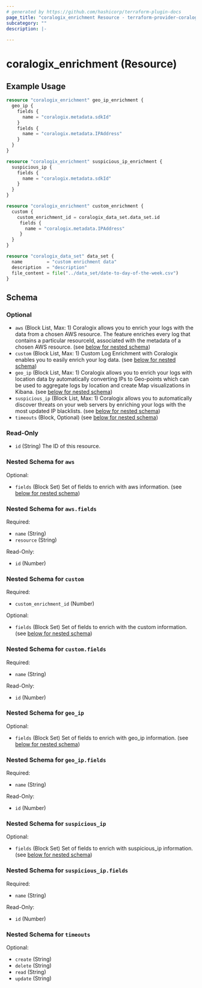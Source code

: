 ```yaml
---
# generated by https://github.com/hashicorp/terraform-plugin-docs
page_title: "coralogix_enrichment Resource - terraform-provider-coralogix"
subcategory: ""
description: |-
  
---
```


# coralogix_enrichment (Resource)



## Example Usage

```terraform
resource "coralogix_enrichment" geo_ip_enrichment {
  geo_ip {
    fields {
      name = "coralogix.metadata.sdkId"
    }
    fields {
      name = "coralogix.metadata.IPAddress"
    }
  }
}

resource "coralogix_enrichment" suspicious_ip_enrichment {
  suspicious_ip {
    fields {
      name = "coralogix.metadata.sdkId"
    }
  }
}

resource "coralogix_enrichment" custom_enrichment {
  custom {
    custom_enrichment_id = coralogix_data_set.data_set.id
     fields {
       name = "coralogix.metadata.IPAddress"
     }
  }
}

resource "coralogix_data_set" data_set {
  name         = "custom enrichment data"
  description  = "description"
  file_content = file("../data_set/date-to-day-of-the-week.csv")
}
```

<!-- schema generated by tfplugindocs -->
## Schema

### Optional

- `aws` (Block List, Max: 1) Coralogix allows you to enrich your logs with the data from a chosen AWS resource. The feature enriches every log that contains a particular resourceId, associated with the metadata of a chosen AWS resource. (see [below for nested schema](#nestedblock--aws))
- `custom` (Block List, Max: 1) Custom Log Enrichment with Coralogix enables you to easily enrich your log data. (see [below for nested schema](#nestedblock--custom))
- `geo_ip` (Block List, Max: 1) Coralogix allows you to enrich your logs with location data by automatically converting IPs to Geo-points which can be used to aggregate logs by location and create Map visualizations in Kibana. (see [below for nested schema](#nestedblock--geo_ip))
- `suspicious_ip` (Block List, Max: 1) Coralogix allows you to automatically discover threats on your web servers by enriching your logs with the most updated IP blacklists. (see [below for nested schema](#nestedblock--suspicious_ip))
- `timeouts` (Block, Optional) (see [below for nested schema](#nestedblock--timeouts))

### Read-Only

- `id` (String) The ID of this resource.

<a id="nestedblock--aws"></a>
### Nested Schema for `aws`

Optional:

- `fields` (Block Set) Set of fields to enrich with aws information. (see [below for nested schema](#nestedblock--aws--fields))

<a id="nestedblock--aws--fields"></a>
### Nested Schema for `aws.fields`

Required:

- `name` (String)
- `resource` (String)

Read-Only:

- `id` (Number)



<a id="nestedblock--custom"></a>
### Nested Schema for `custom`

Required:

- `custom_enrichment_id` (Number)

Optional:

- `fields` (Block Set) Set of fields to enrich with the custom information. (see [below for nested schema](#nestedblock--custom--fields))

<a id="nestedblock--custom--fields"></a>
### Nested Schema for `custom.fields`

Required:

- `name` (String)

Read-Only:

- `id` (Number)



<a id="nestedblock--geo_ip"></a>
### Nested Schema for `geo_ip`

Optional:

- `fields` (Block Set) Set of fields to enrich with geo_ip information. (see [below for nested schema](#nestedblock--geo_ip--fields))

<a id="nestedblock--geo_ip--fields"></a>
### Nested Schema for `geo_ip.fields`

Required:

- `name` (String)

Read-Only:

- `id` (Number)



<a id="nestedblock--suspicious_ip"></a>
### Nested Schema for `suspicious_ip`

Optional:

- `fields` (Block Set) Set of fields to enrich with suspicious_ip information. (see [below for nested schema](#nestedblock--suspicious_ip--fields))

<a id="nestedblock--suspicious_ip--fields"></a>
### Nested Schema for `suspicious_ip.fields`

Required:

- `name` (String)

Read-Only:

- `id` (Number)



<a id="nestedblock--timeouts"></a>
### Nested Schema for `timeouts`

Optional:

- `create` (String)
- `delete` (String)
- `read` (String)
- `update` (String)
